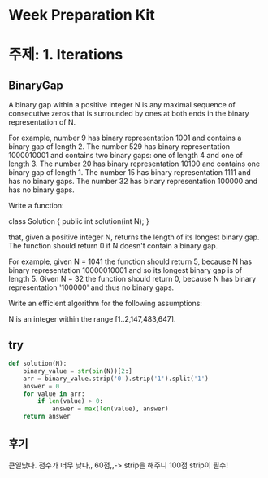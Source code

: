 # Week Preparation Kit


# 주제: 1. Iterations

## BinaryGap

A binary gap within a positive integer N is any maximal sequence of consecutive zeros that is surrounded by ones at both ends in the binary representation of N.

For example, number 9 has binary representation 1001 and contains a binary gap of length 2. The number 529 has binary representation 1000010001 and contains two binary gaps: one of length 4 and one of length 3. The number 20 has binary representation 10100 and contains one binary gap of length 1. The number 15 has binary representation 1111 and has no binary gaps. The number 32 has binary representation 100000 and has no binary gaps.

Write a function:

class Solution { public int solution(int N); }

that, given a positive integer N, returns the length of its longest binary gap. The function should return 0 if N doesn't contain a binary gap.

For example, given N = 1041 the function should return 5, because N has binary representation 10000010001 and so its longest binary gap is of length 5. Given N = 32 the function should return 0, because N has binary representation '100000' and thus no binary gaps.

Write an efficient algorithm for the following assumptions:

N is an integer within the range [1..2,147,483,647].

## try

```python
def solution(N):
    binary_value = str(bin(N))[2:]
    arr = binary_value.strip('0').strip('1').split('1')
    answer = 0
    for value in arr:
        if len(value) > 0:
            answer = max(len(value), answer)
    return answer

```

## 후기

큰일났다. 점수가 너무 낮다,,
60점,,-> strip을 해주니 100점 strip이 필수!

